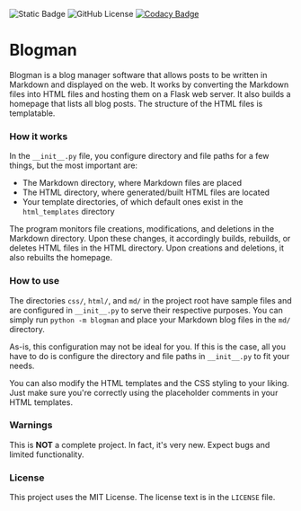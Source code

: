![Static Badge](https://img.shields.io/badge/version-0.0.1-blue)
![GitHub License](https://img.shields.io/github/license/CrazyWillBear/blogman)
[![Codacy Badge](https://app.codacy.com/project/badge/Grade/83d6bd3faf7e4d6eb52b9eadb909b84d)](https://app.codacy.com/gh/CrazyWillBear/blogman/dashboard?utm_source=gh&utm_medium=referral&utm_content=&utm_campaign=Badge_grade)

# Blogman

Blogman is a blog manager software that allows posts to be written in Markdown and displayed on the web. It works by converting the Markdown files into HTML files and hosting them on a Flask web server. It also builds a homepage that lists all blog posts. The structure of the HTML files is templatable.

### How it works

In the `__init__.py` file, you configure directory and file paths for a few things, but the most important are:

- The Markdown directory, where Markdown files are placed
- The HTML directory, where generated/built HTML files are located
- Your template directories, of which default ones exist in the `html_templates` directory

The program monitors file creations, modifications, and deletions in the Markdown directory. Upon these changes, it accordingly builds, rebuilds, or deletes HTML files in the HTML directory. Upon creations and deletions, it also rebuilts the homepage.

### How to use

The directories `css/`, `html/`, and `md/` in the project root have sample files and are configured in `__init__.py` to serve their respective purposes. You can simply run `python -m blogman` and place your Markdown blog files in the `md/` directory.

As-is, this configuration may not be ideal for you. If this is the case, all you have to do is configure the directory and file paths in `__init__.py` to fit your needs.

You can also modify the HTML templates and the CSS styling to your liking. Just make sure you're correctly using the placeholder comments in your HTML templates.

### Warnings

This is **NOT** a complete project. In fact, it's very new. Expect bugs and limited functionality.

### License

This project uses the MIT License. The license text is in the `LICENSE` file.
